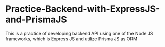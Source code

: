 # Practice-Backend-with-ExpressJS-and-PrismaJS
This is a practice of developing backend API using one of the Node JS frameworks, which is Express JS and utilize Prisma JS as ORM
